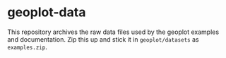 # geoplot-data

This repository archives the raw data files used by the geoplot examples and documentation. Zip this up and stick it in `geoplot/datasets` as `examples.zip`.
